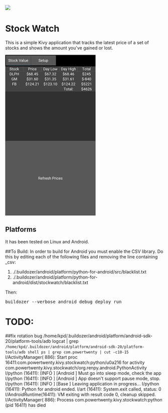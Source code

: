 [<img src="https://landscape.io/github/kdahlhaus/stockwatch/master/landscape.png">](https://landscape.io/github/kdahlhaus/stockwatch/master)


# Stock Watch
This is a simple Kivy application that tracks the latest price of a set of stocks and shows the amount you've gained or lost.   


![Android version screen-shot](screen_shots/20160825.png)



## Platforms
It has been tested on Linux and Android.

##To Build:
In order to build for Android you must enable the CSV library.  Do this by editing each of the following files and removing the line containing _csv:
  1.  ./.buildozer/android/platform/python-for-android/src/blacklist.txt
  2.  ./.buildozer/android/platform/python-for-android/dist/stockwatch/blacklist.txt

Then:
<pre>buildozer --verbose android debug deploy run</pre>



# TODO:
##fix rotation bug
/home/kpd/.buildozer/android/platform/android-sdk-20/platform-tools/adb logcat | grep `/home/kpd/.buildozer/android/platform/android-sdk-20/platform-tools/adb shell ps | grep com.powertwenty | cut -c10-15`
I/ActivityManager(  886): Start proc 16411:com.powertwenty.kivy.stockwatch:python/u0a216 for activity com.powertwenty.kivy.stockwatch/org.renpy.android.PythonActivity
I/python  (16411): [INFO              ] [Android     ] Must go into sleep mode, check the app
I/python  (16411): [INFO              ] [Android     ] App doesn't support pause mode, stop.
I/python  (16411): [INFO              ] [Base        ] Leaving application in progress...
I/python  (16411): Python for android ended.
I/art     (16411): System.exit called, status: 0
I/AndroidRuntime(16411): VM exiting with result code 0, cleanup skipped.
I/ActivityManager(  886): Process com.powertwenty.kivy.stockwatch:python (pid 16411) has died

